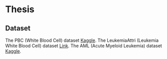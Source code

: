 # Thesis
## Dataset
The PBC (White Blood Cell) dataset [Kaggle](https://www.kaggle.com/datasets/afiatkhantahsin/pbc-dataset).
The LeukemiaAttri (Leukemia White Blood Cell) dataset [Link](https://drive.google.com/drive/folders/1J5ld-tK6cewj9wXWUi3rs6UdlHnDBe8U).
The AML (Acute Myeloid Leukemia) dataset [Kaggle](https://www.kaggle.com/datasets/afiatkhantahsin/resampled-aml-dataset).

